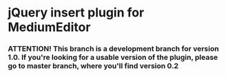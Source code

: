 # jQuery insert plugin for MediumEditor

### ATTENTION! This branch is a development branch for version 1.0. If you're looking for a usable version of the plugin, please go to master branch, where you'll find version 0.2
